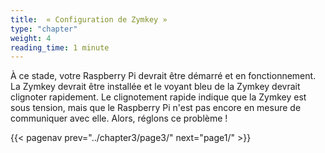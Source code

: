 ```yaml
---
title:  « Configuration de Zymkey »
type: "chapter"
weight: 4
reading_time: 1 minute
---
```


À ce stade, votre Raspberry Pi devrait être démarré et en fonctionnement. La Zymkey devrait être installée et le voyant bleu de la Zymkey devrait clignoter rapidement. Le clignotement rapide indique que la Zymkey est sous tension, mais que le Raspberry Pi n'est pas encore en mesure de communiquer avec elle. Alors, réglons ce problème !


{{< pagenav prev="../chapter3/page3/" next="page1/" >}}
